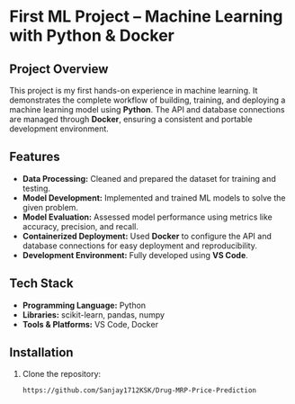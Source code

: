# First ML Project – Machine Learning with Python & Docker

## Project Overview
This project is my first hands-on experience in machine learning. It demonstrates the complete workflow of building, training, and deploying a machine learning model using **Python**. The API and database connections are managed through **Docker**, ensuring a consistent and portable development environment.

## Features
- **Data Processing:** Cleaned and prepared the dataset for training and testing.  
- **Model Development:** Implemented and trained ML models to solve the given problem.  
- **Model Evaluation:** Assessed model performance using metrics like accuracy, precision, and recall.  
- **Containerized Deployment:** Used **Docker** to configure the API and database connections for easy deployment and reproducibility.  
- **Development Environment:** Fully developed using **VS Code**.

## Tech Stack
- **Programming Language:** Python  
- **Libraries:** scikit-learn, pandas, numpy  
- **Tools & Platforms:** VS Code, Docker  

## Installation
1. Clone the repository:  
   ```bash
   https://github.com/Sanjay1712KSK/Drug-MRP-Price-Prediction
